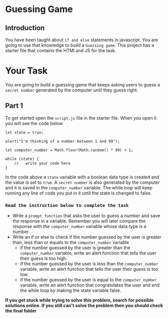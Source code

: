 # Guessing Game

## Introduction

You have been taught about `if and else` statements in javascript. You are going to use that knowledge to build a `Guessing game`.
This project has a starter file that contains the HTMl and JS for the task.

# Your Task

You are going to build a guessing game that keeps asking users to guess a `secret number` generated by the computer until they guess right.

## Part 1

To get started open the `script.js` file in the starter file. When you open it you will see the code below

    let state = true;

    alert("I'm thinking of a number between 1 and 99");

    let computer_number = Math.floor(Math.random() * 99) + 1;

    while (state) {
        //   write your code here
    }

In the code above a `state` variable with a boolean data type is created and the value is set to `true`. A `secret number` is also generated by the computer and it is saved in the `computer_number` variable. The while loop will keep running any line of code you put in it until the state is changed to false.

### `Read the instruction below to complete the task`

- Write a `prompt function` that asks the user to guess a number and save the response in a variable. Remember you will later compare the response with the `computer_number` variable whose data type is a number.
- Write an if or else to check if the number guessed by the user is greater than, less than or equals to the `computer_number` variable
  - if the number guessed by the user is greater than the `computer_number` variable, write an alert function that tells the user their guess is too high.
  - if the number guessed by the user is less than the `computer_number` variable, write an alert function that tells the user their guess is too low.
  - if the number guessed by the user is equal to the `computer_number` variable, write an alert function that congratulates the user and end the while loop by making the state variable false.

**If you get stuck while trying to solve this problem, search for possible solutions online. If you still can't solve the problem then you should check the final folder**
